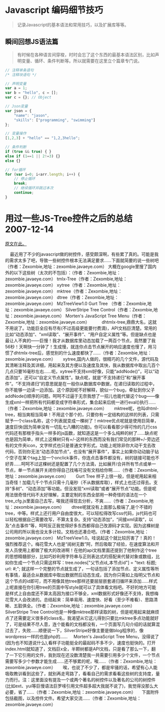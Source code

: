 # Javascript 编码细节技巧
> 记录Javascript的基本语法和常用技巧，以及扩展库等等。


## 瞬间回想JS语法篇
> 有时候在各种语言间穿梭，时时会忘了这个东西的最基本语法区别，比如声明变量、循环、条件判断等。所以就需要在这里立个篇章专门说。

```javascript
// 注释单条语句
/* 注释块语句 */

// 声明变量
var a = 1;
var b = "hello", c = [];
var c = {}; // Object

// Json变量
var json = {
    "name": "jason",
    "skills": ["programming", "swimming"]
};

// 变量操作
[1,2,3] + "hello" == "1,2,3hello";

// 条件判断
if (true && true) { }
else if (1==1 || 2!=3) {}
else {}

// for循环
for (var i=0; i<arr.length; i++) {
    // 停止循环
    break;
    // 继续循环并跳过本次
    continue;
}
```


# 用过一些JS-Tree控件之后的总结 2007-12-14

[原文在此。](http://www.iteye.com/topic/148372)

    最近用了不少的javascript做的树控件，感受颇深啊，有些累了真的。可能是我的需求太多了吧，导致一些树控件根本无法满足要求……下面就简要的说一些树吧（作者：Zexombie,地址：zexombie.javaeye.com）
大概在google里搜了国内外的以下这些树（太次的不包括）：（作者：Zexombie,地址：zexombie.javaeye.com）
tmlx-Tree（作者：Zexombie,地址：zexombie.javaeye.com）
xytree（作者：Zexombie,地址：zexombie.javaeye.com）
mktree（作者：Zexombie,地址：zexombie.javaeye.com）
dtree（作者：Zexombie,地址：zexombie.javaeye.com）
MzTreeView1.0
Gurt Tree （作者：Zexombie,地址：zexombie.javaeye.com）
SilverStripe Tree Control（作者：Zexombie,地址：zexombie.javaeye.com）
Morten's JavaScript Tree Menu（作者：Zexombie,地址：zexombie.javaeye.com）
          dhtmlx-tree,鼎鼎大名，这就不用说了。功能巨全应有尽有(不过高级更能要付费滴)，API文档巨清楚。常用的比如“动态添加“、“xml读取”、“展开事件”、“用户自定义属性”等。但是缺点也是最让人不爽的——巨慢！我才从数据库里动态加载了一两百个节点，竟然要了我56秒！天啊快一分钟了！生成慢，就连你点击节点展开的响应速度也慢了，用习惯了dhtmlx-tree后，感觉别的什么速度都快了……（作者：Zexombie,地址：zexombie.javaeye.com）
      xytree,国内人做的，很精巧的几个文件，源代码及其清晰注释及其详细，用起来及其方便以及速度及其快，我从数据库中取出几百个几点只要16毫秒左右……呃，xytree不支持xml好像，只能“addNode()”，可以“动态添加”，还可以“自定义节点属性”。缺点呢，就是“不支持递归”和“展开事件”。“不支持递归”的意思就是在一般你从数据库中数据，在递归读取的过程中，你不能够一边读一边添加。这个原因呢不好解释，貌似一个bug，牵扯到你父子addNode()顺序的问题。呵呵不过逼于无奈我想了一招儿也能代替这个bug——像生成xml一样把所有代码都变成字符串形式，集合起来后统一进行eval()执行……（作者：Zexombie,地址：zexombie.javaeye.com）
      mktree呢，也叫dhtml-tree，相当爽相当简单！不用这个那个的，只要你有一定结构的这样的列表，只需赋予一个class名称，这个列表就变成一棵树了！mktree优点呢就是使用巨简单，速度巨快(因为简单没有一切乱七八糟的功能)。你可以看看那少得可怜的几行css代码还有那根手指头一样多的js函数，就知道这是一个多么纯粹的树了……缺点呢也是因为简单，样式上这棵树只有+/-这样的东西而没有我们常见的那种+/-旁边还有的文件夹icon，文字样式也只是普通文字形式。功能上呢除非你大动干戈去改代码，否则你无法“动态添加节点”，也没有“展开事件”，事实上如果你动动脑子钻个空子在某个tag上加一个onclick事件，你连点击事件都没有，树的链接可能也不好弄……呵呵不过这棵树还是配置了几个方法滴，比如展开/合并所有节点或单一节点，单一节点展开关闭你得自己找咯可没有文档给你啊……（作者：Zexombie,地址：zexombie.javaeye.com）
      Gurt Tree 样子上很一般，但是呢用起来相当奇怪！加载几千个节点只需十几毫秒（不从数据库取），样式上也还过得去。支持“多树”、“动态添加”等功能。但没发现“xml读取”或者“展开节点”功能。但是呢用法很奇怪代码不太好理解，主要定制的东西全部用一种奇怪的语法在一个tree_cfg.js里面自己去写，唉我还得现去分析，不爽……（作者：Zexombie,地址：zexombie.javaeye.com）
      dtree呢就没有上面那么极端了,是个不错的tree，中等。样式上还行用户自由度很大，可以轻松得改写css代码，js代码也可以轻松根据自己需要改写，不算太复杂。支持“动态添加”，“间接xml读取”，以及“点击事件”等，呵呵反正我觉得好多东西都得自己改源码才实现。因为这棵树是公司用的所以我也没太多计较。文档也还凑合吧。（作者：Zexombie,地址：zexombie.javaeye.com）
MzTreeView1.0。哇说起这个就比较厉害了！真的！强烈推荐这个。梅花雪大人也是“阅树无数”阿，然后吸取了经验，在速度算法和开发人员使用上都做了极大的改进啊！在他的api文档里面还提到了他制作这个tree的思想精髓部分，比如巧妙利用字符串与正则表达式的搭配来代替对象或数组，比如你生成一个节点只需这样写：tree.nodes["父节点id_本节点id"] = "text: 标题; url: #;"; 就这样一个完整的节点就生成了，一句话包括了添加节点、定义属性等所有事情，最适合从数据库中取出数据然后动态生成，因为你只需如上指明父节点和这个节点的id即可，而不用像其他tree那样还要层层嵌套递归循环来添加……样式上呢直接在你引用tree的页面中写style就可以了具体看文档吧。不好的地方可能是样式上自由度还不算太高因为接口不够全，xml数据形式好像还不支持，我想梅花雪大人会改进的。总结起来：简单易用、速度快、好看（至少不难看）、思路清晰、五脏俱全。（作者：Zexombie,地址：zexombie.javaeye.com）
      SilverStripe Tree Control也是一种像mktree那样读取的树，但是呢用起来就麻烦点了还需要定义很多的class名，我渴望从它这儿得到只要比mktree多点功能就好了，可是结果不尽人意，连个能看的文档都没有，一个页面写几句介绍的话就算混过去了，失败……顺便说一下，SilverStripe好像主要是做blog程序的，像wordpress一样的也是php的……      Morten's JavaScript Tree Menu，没得说了(因为也不知道说什么),看样子功能挺全的最起码不多不少，速度也挺快的。打开index.html就知道了，文档巨x全，半颗树都是API文档，只是看了那么一下，翻了一下它引用的文件，我到现在还没数清楚我一共需要引用多少个文件，一个节点需要写多少个参数才能生成……还不够累的呢，唉……（作者：Zexombie,地址：zexombie.javaeye.com）
     唉，也说了不少了，都是牢骚的话，希望有心人能吸取教训看到这些了，就别再走弯路了，看看自己的需求看看这些树的支持度，量力而行。注：这里面没有提及一个或两个著名的树控件以及著名的公司的树控件(比如ext、yui等巨慢语法巨罗嗦引用文件超多超大我就不说了)，我觉得没那么大必要，省了……（作者：Zexombie,地址：zexombie.javaeye.com）
    下面附件包括截图，以及控件文件。希望大家交流……（作者：Zexombie,地址：zexombie.javaeye.com）
